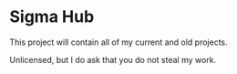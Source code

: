 # Sigma Hub
This project will contain all of my current and old projects.

Unlicensed, but I do ask that you do not steal my work.
